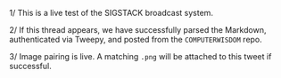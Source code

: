 1/ This is a live test of the SIGSTACK broadcast system.

2/ If this thread appears, we have successfully parsed the Markdown, authenticated via Tweepy, and posted from the `COMPUTERWISDOM` repo.

3/ Image pairing is live. A matching `.png` will be attached to this tweet if successful.
